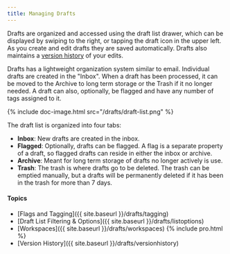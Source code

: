 ```yaml
---
title: Managing Drafts
---
```


Drafts are organized and accessed using the draft list drawer, which can be displayed by swiping to the right, or tapping the draft icon in the upper left. As you create and edit drafts they are saved automatically. Drafts also maintains a [version history](/drafts/versionhistory) of your edits.

Drafts has a lightweight organization system similar to email. Individual drafts are created in the "Inbox". When a draft has been processed, it can be moved to the Archive to long term storage or the Trash if it no longer needed. A draft can also, optionally, be flagged and have any number of tags assigned to it.

{% include doc-image.html src="/drafts/draft-list.png" %}

The draft list is organized into four tabs:

- **Inbox**: New drafts are created in the inbox.
- **Flagged**: Optionally, drafts can be flagged. A flag is a separate property of a draft, so flagged drafts can reside in either the inbox or archive.
- **Archive**: Meant for long term storage of drafts no longer actively is use.
- **Trash**: The trash is where drafts go to be deleted. The trash can be emptied manually, but a drafts will be permanently deleted if it has been in the trash for more than 7 days.

#### Topics

- [Flags and Tagging]({{ site.baseurl }}/drafts/tagging)
- [Draft List Filtering & Options]({{ site.baseurl }}/drafts/listoptions)
- [Workspaces]({{ site.baseurl }}/drafts/workspaces) {% include pro.html %}
- [Version History]({{ site.baseurl }}/drafts/versionhistory)
